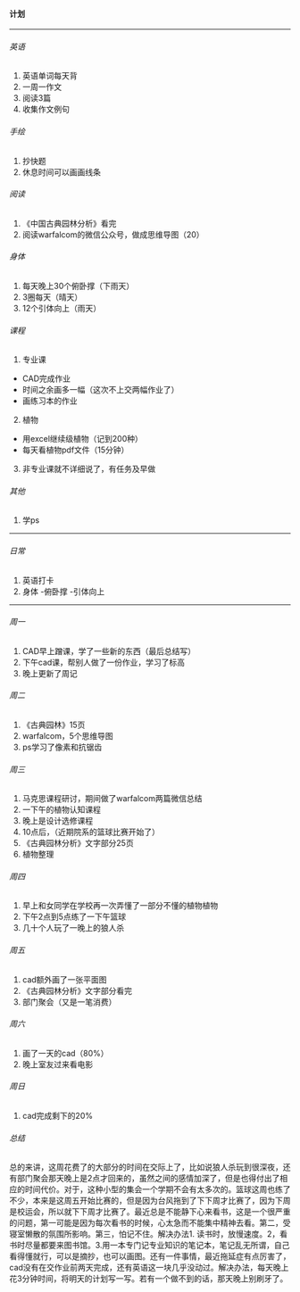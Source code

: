 #### 计划
---
###### 英语
1. 英语单词每天背
1. 一周一作文
1. 阅读3篇
1. 收集作文例句

###### 手绘
1. 抄快题
2. 休息时间可以画画线条

###### 阅读
1. 《中国古典园林分析》看完
2. 阅读warfalcom的微信公众号，做成思维导图（20）

###### 身体
1. 每天晚上30个俯卧撑（下雨天）
2. 3圈每天（晴天）
3. 12个引体向上（雨天）

###### 课程
1. 专业课
  - CAD完成作业
  - 时间之余画多一幅（这次不上交两幅作业了）
  - 画练习本的作业
2. 植物
  - 用excel继续级植物（记到200种）
  - 每天看植物pdf文件（15分钟）
  
3. 非专业课就不详细说了，有任务及早做

###### 其他
1. 学ps
---
###### 日常
1. 英语打卡
2. 身体
  -俯卧撑
  -引体向上
---

###### 周一
1. CAD早上蹭课，学了一些新的东西（最后总结写）
2. 下午cad课，帮别人做了一份作业，学习了标高
3. 晚上更新了周记

###### 周二
1. 《古典园林》15页
1. warfalcom，5个思维导图
1. ps学习了像素和抗锯齿

###### 周三
1. 马克思课程研讨，期间做了warfalcom两篇微信总结
1. 一下午的植物认知课程
1. 晚上是设计选修课程
1. 10点后，（近期院系的篮球比赛开始了）
1. 《古典园林分析》文字部分25页
1. 植物整理

###### 周四
1. 早上和女同学在学校再一次弄懂了一部分不懂的植物植物
1. 下午2点到5点练了一下午篮球
1. 几十个人玩了一晚上的狼人杀

###### 周五
1. cad额外画了一张平面图
1. 《古典园林分析》文字部分看完
1. 部门聚会（又是一笔消费）

###### 周六
1. 画了一天的cad（80%）
1. 晚上室友过来看电影

###### 周日
1. cad完成剩下的20%

###### 总结
  总的来讲，这周花费了的大部分的时间在交际上了，比如说狼人杀玩到很深夜，还有部门聚会那天晚上是2点才回来的，虽然之间的感情加深了，但是也得付出了相应的时间代价。对于，这种小型的集会一个学期不会有太多次的。篮球这周也练了不少，本来是这周五开始比赛的，但是因为台风拖到了下下周才比赛了，因为下周是校运会，所以就下下周才比赛了。最近总是不能静下心来看书，这是一个很严重的问题，第一可能是因为每次看书的时候，心太急而不能集中精神去看。第二，受寝室懒散的氛围所影响。第三，怕记不住。解决办法1. 读书时，放慢速度。2，看书时尽量都要来图书馆。3.用一本专门记专业知识的笔记本，笔记乱无所谓，自己看得懂就行，可以是摘抄，也可以画图。还有一件事情，最近拖延症有点厉害了，cad没有在交作业前两天完成，还有英语这一块几乎没动过。解决办法，每天晚上花3分钟时间，将明天的计划写一写。若有一个做不到的话，那天晚上别刷牙了。

